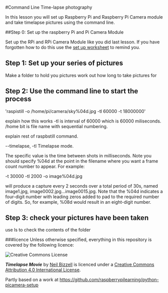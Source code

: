 #Command Line Time-lapse photography

In this lesson you will set up Raspberry Pi and Raspberry Pi Camera module and take timelapse pictures using the command line.

##Step 0: Set up the raspberry Pi and Pi Camera Module

Set up the RPi and RPi Camera Module like you did last lesson. If you have forgotten how to do this use the [set up worksheet](../lesson1/worksheet1.md) to remind you. 

## Step 1: Set up your series of pictures

Make a folder to hold you pictures
work out how long to take pictures for

## Step 2: Use the command line to start the process

'raspistill -o /home/pi/camera/sky%04d.jpg -tl 60000 -t 18000000'

explain how this works -tl is interval of 60000 which is 60000 miliseconds. 
/home bit is file name with sequential numbering.

explain rest of raspbstill command.

--timelapse, -tl Timelapse mode.

The specific value is the time between shots in milliseconds.
Note you should specify %04d at the point in the filename where
you want a frame count number to appear. For example:

-t 30000 -tl 2000 -o image%04d.jpg

will produce a capture every 2 seconds over a total period of
30s, named image1.jpg, image0002.jpg...image0015.jpg. Note
that the %04d indicates a four-digit number with leading zeros
added to pad to the required number of digits. So, for example,
%08d would result in an eight-digit number.

## Step 3: check your pictures have been taken

use ls to check the contents of the folder

###licence
Unless otherwise specified, everything in this repository is covered by the following licence:

![Creative Commons License](http://i.creativecommons.org/l/by-sa/4.0/88x31.png)

***Timelapse Movie*** by [Neil Bizzell](https://twitter.com/NeilBizzell) is licenced under a [Creative Commons Attribution 4.0 International License](http://creativecommons.org/licenses/by-sa/4.0/).

Partly based on a work at https://github.com/raspberrypilearning/python-picamera-setup
